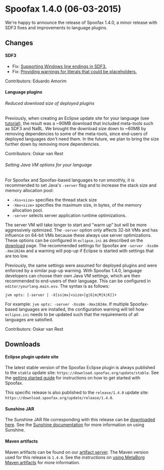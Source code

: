 # Spoofax 1.4.0 (06-03-2015)

We're happy to announce the release of Spoofax 1.4.0, a minor release with SDF3 fixes and improvements to language plugins.

## Changes

#### SDF3

* Fix: [Supporting Windows line endings in SDF3.](https://yellowgrass.org/issue/SDF/77)
* Fix: [Providing warnings for literals that could be placeholders.](https://yellowgrass.org/issue/SDF/86)

Contributors: Eduardo Amorim


#### Language plugins

###### Reduced download size of deployed plugins

Previously, when creating an Eclipse update site for your language (see [tutorial](https://metaborg.org/spoofax/tour/##plugin-deployment)), the result was a ~90MB download that included meta-tools such as SDF3 and NaBL. We brought the download size down to ~60MB by removing dependencies to some of the meta-tools, since end-users of deployed languages don't need them. In the future, we plan to bring the size further down by removing more dependencies.


Contributors: Oskar van Rest

###### Setting Java VM options for your language

For Spoofax and Spoofax-based languages to run smoothly, it is recommended to set Java's `-server` flag and to increase the stack size and memory allocation pool:

* `-Xss<size>` specifies the thread stack size
* `-Xmx<size>` specifies the maximum size, in bytes, of the memory allocation pool.
* `-server` selects server application runtime optimizations.

The server VM will take longer to start and “warm up” but will be more aggressively optimized. The `-server`  option only affects 32-bit VMs and has influence on 64-bit VMs because these always use server optimizations. These options can be configured in `eclipse.ini` as described on the [download](https://metaborg.org/download/) page. The recommended settings for Spoofax are `-server -Xss8m -Xmx1024m` and a warning will pop-up if Eclipse is started with settings that are too low.

Previously, the same settings were assumed for deployed plugins and were enforced by a similar pup-up warning. With Spoofax 1.4.0, language developers can choose their own Java VM settings, which are then recommended to end-users of their language. This can be configured in `editor/yourlang.main.esv`. The syntax is as follows:

```
jvm opts: [-server | -X[ss|mx]<size>[g|G|m|M|k|K]]+
```

For example: `jvm opts: -server -Xss8m -Xmx1024m`. If multiple Spoofax-based languages are installed, the configuration warning will tell how `eclipse.ini` needs to be updated such that the requirements of all languages are satisfied.


Contributors: Oskar van Rest

## Downloads

#### Eclipse plugin update site

The latest stable version of the Spoofax Eclipse plugin is always published to the `stable` update site: `https://download.spoofax.org/update/stable`. See the [getting started guide](../../langdev/start.rst) for instructions on how to get started with Spoofax.

This specific release is also published to the `release/1.4.0` update site: `https://download.spoofax.org/update/release/1.4.0`.

#### Sunshine JAR

The Sunshine JAR file corresponding with this release can be [downloaded here](https://download.spoofax.org/update/release/1.4.0/sunshine.jar). See the [Sunshine documentation](https://metaborg.org/spoofax/sunshine) for more information on using Sunshine.

#### Maven artifacts

Maven artifacts can be found on our [artifact server](https://artifacts.metaborg.org/content/repositories/releases/org/metaborg/). The Maven version used for this release is `1.4.0`. See the instructions on [using MetaBorg Maven artifacts](../../dev/maven.rst) for more information.

